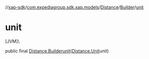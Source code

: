 //[xap-sdk](../../../../index.md)/[com.expediagroup.sdk.xap.models](../../index.md)/[Distance](../index.md)/[Builder](index.md)/[unit](unit.md)

# unit

[JVM]\

public final [Distance.Builder](index.md)[unit](unit.md)([Distance.Unit](../-unit/index.md)unit)
